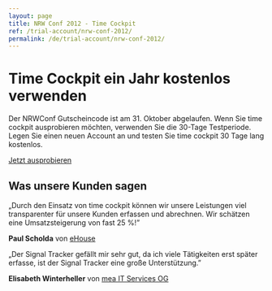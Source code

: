 ```yaml
---
layout: page
title: NRW Conf 2012 - Time Cockpit
ref: /trial-account/nrw-conf-2012/
permalink: /de/trial-account/nrw-conf-2012/
---
```


<h1>Time Cockpit ein Jahr kostenlos verwenden</h1><p>Der NRWConf Gutscheincode ist am 31. Oktober abgelaufen. Wenn Sie time cockpit ausprobieren möchten, verwenden Sie die 30-Tage Testperiode. Legen Sie einen neuen Account an und testen Sie time cockpit 30 Tage lang kostenlos.</p><p class="textaligncenter">
  <a href="{{site.baseurl}}/de/create-trial-account/" class="linkButton">Jetzt ausprobieren</a>
</p><h2>Was unsere Kunden sagen</h2><p class="quote">
  <span class="quote">„</span>Durch den Einsatz von time cockpit können wir unsere Leistungen viel transparenter für unsere Kunden erfassen und abrechnen. Wir schätzen eine Umsatzsteigerung von fast 25 %!<span class="quote">”</span></p><p class="customer">
  <strong>Paul Scholda</strong> von <a href="http://www.ehouse.at/" target="_blank">eHouse</a></p><p class="quote">
  <span class="quote">„</span>Der Signal Tracker gefällt mir sehr gut, da ich viele Tätigkeiten erst später erfasse, ist der Signal Tracker eine große Unterstützung.<span class="quote">”</span></p><p class="customer">
  <strong>Elisabeth Winterheller</strong> von <a href="http://www.mea-it.com/" target="_blank">mea IT Services OG</a></p>